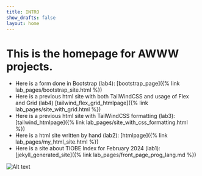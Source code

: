 ```yaml
---
title: INTRO
show_drafts: false
layout: home
---
```

# This is the homepage for AWWW projects.
- Here is a form done in Bootstrap (lab4):
[bootstrap_page]({% link lab_pages/bootstrap_site.html %})
- Here is a previous html site with both TailWindCSS and usage of Flex and Grid
(lab4) [tailwind_flex_grid_htmlpage]({% link lab_pages/site_with_grid.html %})
- Here is a previous html site with TailWindCSS formatting (lab3):
[tailwind_htmlpage]({% link lab_pages/site_with_css_formatting.html %})
- Here is a html site written by hand (lab2):
[htmlpage]({% link lab_pages/my_html_site.html %})
- Here is a site about TIOBE Index for February 2024 (lab1):
[jekyll_generated_site]({% link lab_pages/front_page_prog_lang.md %})

![Alt text](https://www.creativefabrica.com/wp-content/uploads/2022/09/20/Pink-lama-Cute-baby-girl-alpaca-charact-Graphics-38925359-1-1-580x387.png)
